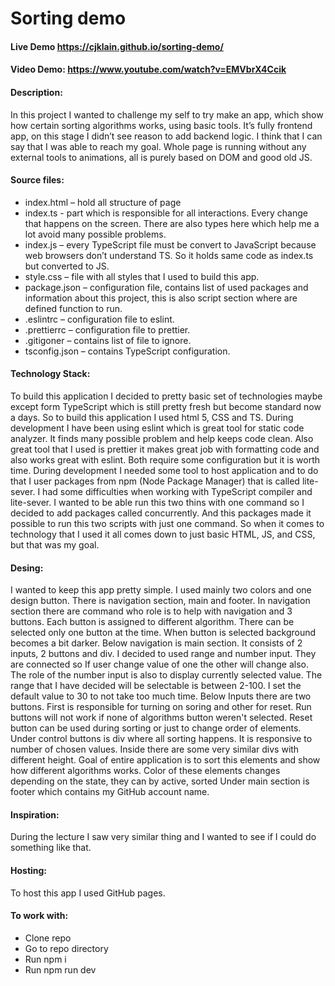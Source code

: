 # Sorting demo

#### Live Demo <https://cjklain.github.io/sorting-demo/>

#### Video Demo: <https://www.youtube.com/watch?v=EMVbrX4Ccik>

#### Description:

In this project I wanted to challenge my self to try make an app, which show how certain sorting algorithms works, using basic tools. It’s fully frontend app, on this stage I didn’t see reason to add backend logic. I think that I can say that I was able to reach my goal. Whole page is running without any external tools to animations, all is purely based on DOM and good old JS.

#### Source files:

- index.html – hold all structure of page
- index.ts - part which is responsible for all interactions. Every change that happens on the screen. There are also types here which help me a lot avoid many possible problems.
- index.js – every TypeScript file must be convert to JavaScript because web browsers don’t understand TS. So it holds same code as index.ts but converted to JS.
- style.css – file with all styles that I used to build this app.
- package.json – configuration file, contains list of used packages and information about this project, this is also script section where are defined function to run.
- .eslintrc – configuration file to eslint.
- .prettierrc – configuration file to prettier.
- .gitigoner – contains list of file to ignore.
- tsconfig.json – contains TypeScript configuration.

#### Technology Stack:

To build this application I decided to pretty basic set of technologies maybe except form TypeScript which is still pretty fresh but become standard now a days. So to build this application I used html 5, CSS and TS. During development I have been using eslint which is great tool for static code analyzer. It finds many possible problem and help keeps code clean. Also great tool that I used is prettier it makes great job with formatting code and also works great with eslint. Both require some configuration but it is worth time. During development I needed some tool to host application and to do that I user packages from npm (Node Package Manager) that is called lite-sever. I had some difficulties when working with TypeScript compiler and lite-sever. I wanted to be able run this two thins with one command so I decided to add packages called concurrently. And this packages made it possible to run this two scripts with just one command. So when it comes to technology that I used it all comes down to just basic HTML, JS, and CSS, but that was my goal.

#### Desing:

I wanted to keep this app pretty simple. I used mainly two colors and one design button. There is navigation section, main and footer. In navigation section there are command who role is to help with navigation and 3 buttons. Each button is assigned to different algorithm. There can be selected only one button at the time. When button is selected background becomes a bit darker. Below navigation is main section. It consists of 2 inputs, 2 buttons and div. I decided to used range and number input. They are connected so If user change value of one the other will change also. The role of the number input is also to display currently selected value. The range that I have decided will be selectable is between 2-100. I set the default value to 30 to not take too much time. Below Inputs there are two buttons. First is responsible for turning on soring and other for reset. Run buttons will not work if none of algorithms button weren't selected. Reset button can be used during sorting or just to change order of elements. Under control buttons is div where all sorting happens. It is responsive to number of chosen values. Inside there are some very similar divs with different height. Goal of entire application is to sort this elements and show how different algorithms works. Color of these elements changes depending on the state, they can by active, sorted Under main section is footer which contains my GitHub account name.

#### Inspiration:

During the lecture I saw very similar thing and I wanted to see if I could do something like that.

#### Hosting:

To host this app I used GitHub pages.

#### To work with:

- Clone repo
- Go to repo directory
- Run npm i
- Run npm run dev
